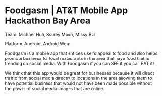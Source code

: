 Foodgasm | AT&T Mobile App Hackathon Bay Area
============

Team: Michael Huh, Ssurey Moon, Missy Bur

Platform: Android, Android Wear

Foodgasm is a mobile app that entices user's appeal to food and also helps promote business for local restaurants in the area that have food that is trending on social media. With Foodgasm if you can SEE it you can EAT it!

We think that this app would be great for businesses because it will direct traffic from social media directly to locations in the area allowing them to have potential business that would not have been made possible without the power of social media images that are online. 
